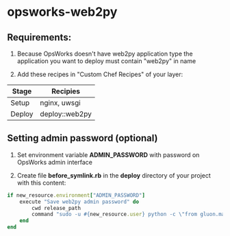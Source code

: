 # opsworks-web2py

## Requirements:

1. Because OpsWorks doesn't have web2py application type the application you want to deploy must contain "web2py" in name

2. Add these recipes in "Custom Chef Recipes" of your layer:

| Stage  | Recipies |
| ------------- | ------------- |
| Setup  | nginx, uwsgi |
| Deploy | deploy::web2py |


## Setting admin password (optional)

1. Set environment variable <b>ADMIN_PASSWORD</b> with password on OpsWorks admin interface

2. Create file <b>before_symlink.rb</b> in the <b>deploy</b> directory of your project with this content:

```ruby
if new_resource.environment["ADMIN_PASSWORD"]
    execute "Save web2py admin password" do
        cwd release_path
        command "sudo -u #{new_resource.user} python -c \"from gluon.main import save_password; save_password('#{new_resource.environment["ADMIN_PASSWORD"]}',443)\""
    end
end
```
